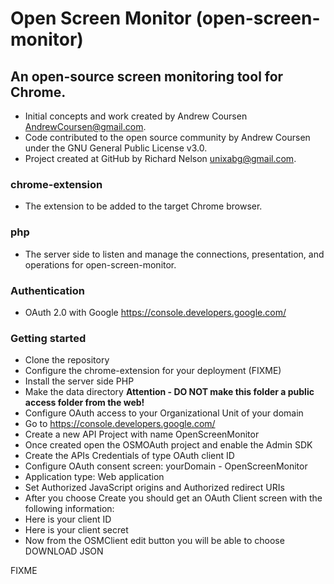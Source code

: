 # Open Screen Monitor (open-screen-monitor)
## An open-source screen monitoring tool for Chrome.
- Initial concepts and work created by Andrew Coursen AndrewCoursen@gmail.com.
- Code contributed to the open source community by Andrew Coursen under the GNU General Public License v3.0.
- Project created at GitHub by Richard Nelson unixabg@gmail.com.

### chrome-extension
- The extension to be added to the target Chrome browser.

### php
- The server side to listen and manage the connections, presentation, and operations for open-screen-monitor.

### Authentication
- OAuth 2.0 with Google https://console.developers.google.com/

### Getting started
- Clone the repository
- Configure the chrome-extension for your deployment (FIXME)
- Install the server side PHP
- Make the data directory **Attention - DO NOT make this folder a public access folder from the web!**
- Configure OAuth access to your Organizational Unit of your domain
 - Go to  https://console.developers.google.com/
 - Create a new API Project with name OpenScreenMonitor
 - Once created open the OSMOAuth project and enable the Admin SDK
 - Create the APIs Credentials of type OAuth client ID
  - Configure OAuth consent screen: yourDomain - OpenScreenMonitor
  - Application type: Web application
  - Set Authorized JavaScript origins and Authorized redirect URIs
  - After you choose Create you should get an OAuth Client screen with the following information:
   - Here is your client ID
   - Here is your client secret
  - Now from the OSMClient edit button you will be able to choose DOWNLOAD JSON

FIXME
